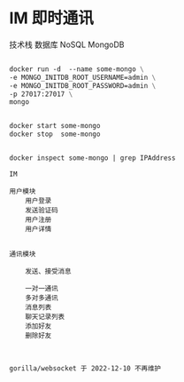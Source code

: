 

# IM 即时通讯

技术栈
数据库 NoSQL MongoDB 

```dockerfile

docker run -d  --name some-mongo \
-e MONGO_INITDB_ROOT_USERNAME=admin \
-e MONGO_INITDB_ROOT_PASSWORD=admin \
-p 27017:27017 \
mongo


docker start some-mongo
docker stop  some-mongo


docker inspect some-mongo | grep IPAddress
```


```
IM 

用户模块
    用户登录
    发送验证码
    用户注册
    用户详情


通讯模块

    发送、接受消息

    一对一通讯
    多对多通讯
    消息列表
    聊天记录列表
    添加好友
    删除好友


```

```text

gorilla/websocket 于 2022-12-10 不再维护

```